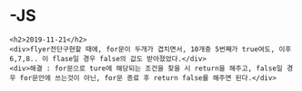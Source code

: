 # -JS
    <h2>2019-11-21</h2>
    <div>flyer전단구현할 때에, for문이 두개가 겹치면서, 10개중 5번째가 true여도, 이후 6,7,8.. 이 flase일 경우 false의 값도 받아졌었다.</div>
    <div>해결 : for문으로 ture에 해당되는 조건을 찾을 시 return을 해주고, false일 경우 for문안에 쓰는것이 아닌, for문 종료 후 return false를 해주면 된다.</div>
